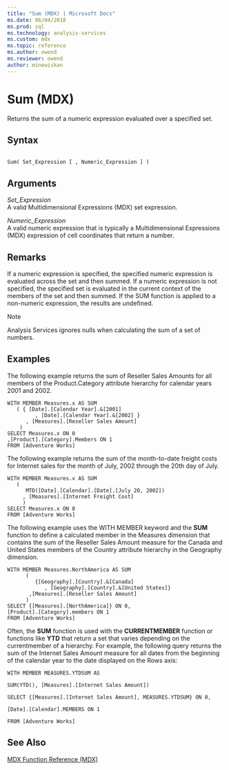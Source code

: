 ```yaml
---
title: "Sum (MDX) | Microsoft Docs"
ms.date: 06/04/2018
ms.prod: sql
ms.technology: analysis-services
ms.custom: mdx
ms.topic: reference
ms.author: owend
ms.reviewer: owend
author: minewiskan
---
```

# Sum (MDX)


  Returns the sum of a numeric expression evaluated over a specified set.  
  
## Syntax  
  
```  
  
Sum( Set_Expression [ , Numeric_Expression ] )  
```  
  
## Arguments  
 *Set_Expression*  
 A valid Multidimensional Expressions (MDX) set expression.  
  
 *Numeric_Expression*  
 A valid numeric expression that is typically a Multidimensional Expressions (MDX) expression of cell coordinates that return a number.  
  
## Remarks  
 If a numeric expression is specified, the specified numeric expression is evaluated across the set and then summed. If a numeric expression is not specified, the specified set is evaluated in the current context of the members of the set and then summed. If the SUM function is applied to a non-numeric expression, the results are undefined.  
  
> [!NOTE]  
>  Analysis Services ignores nulls when calculating the sum of a set of numbers.  
  
## Examples  
 The following example returns the sum of Reseller Sales Amounts for all members of the Product.Category attribute hierarchy for calendar years 2001 and 2002.  
  
```  
WITH MEMBER Measures.x AS SUM  
   ( { [Date].[Calendar Year].&[2001]  
         , [Date].[Calendar Year].&[2002] }  
      , [Measures].[Reseller Sales Amount]  
    )  
SELECT Measures.x ON 0  
,[Product].[Category].Members ON 1  
FROM [Adventure Works]  
```  
  
 The following example returns the sum of the month-to-date freight costs for Internet sales for the month of July, 2002 through the 20th day of July.  
  
```  
WITH MEMBER Measures.x AS SUM   
   (  
      MTD([Date].[Calendar].[Date].[July 20, 2002])  
     , [Measures].[Internet Freight Cost]  
     )  
SELECT Measures.x ON 0  
FROM [Adventure Works]  
```  
  
 The following example uses the WITH MEMBER keyword and the **SUM** function to define a calculated member in the Measures dimension that contains the sum of the Reseller Sales Amount measure for the Canada and United States members of the Country attribute hierarchy in the Geography dimension.  
  
```  
WITH MEMBER Measures.NorthAmerica AS SUM   
      (  
         {[Geography].[Country].&[Canada]  
            , [Geography].[Country].&[United States]}  
       ,[Measures].[Reseller Sales Amount]  
      )  
SELECT {[Measures].[NorthAmerica]} ON 0,  
[Product].[Category].members ON 1  
FROM [Adventure Works]  
```  
  
 Often, the **SUM** function is used with the **CURRENTMEMBER** function or functions like **YTD** that return a set that varies depending on the currentmember of a hierarchy. For example, the following query returns the sum of the Internet Sales Amount measure for all dates from the beginning of the calendar year to the date displayed on the Rows axis:  
  
 `WITH MEMBER MEASURES.YTDSUM AS`  
  
 `SUM(YTD(), [Measures].[Internet Sales Amount])`  
  
 `SELECT {[Measures].[Internet Sales Amount], MEASURES.YTDSUM} ON 0,`  
  
 `[Date].[Calendar].MEMBERS ON 1`  
  
 `FROM [Adventure Works]`  
  
## See Also  
 [MDX Function Reference &#40;MDX&#41;](../mdx/mdx-function-reference-mdx.md)  
  
  
